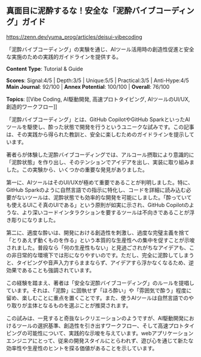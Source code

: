 ## 真面目に泥酔するな！安全な「泥酔バイブコーディング」ガイド

https://zenn.dev/yuma_prog/articles/deisui-vibecoding

「泥酔バイブコーディング」の実験を通じ、AIツール活用時の創造性促進と安全な実施のための実践的ガイドラインを提供する。

**Content Type**: Tutorial & Guide

**Scores**: Signal:4/5 | Depth:3/5 | Unique:5/5 | Practical:3/5 | Anti-Hype:4/5
**Main Journal**: 92/100 | **Annex Potential**: 100/100 | **Overall**: 76/100

**Topics**: [[Vibe Coding, AI駆動開発, 高速プロトタイピング, AIツールのUI/UX, 創造的ワークフロー]]

「泥酔バイブコーディング」とは、GitHub CopilotやGitHub SparkといったAIツールを駆使し、酔った状態で開発を行うというユニークな試みです。この記事は、その実践から得られた教訓と、安全に楽しむためのガイドラインを提示しています。

著者らが体験した泥酔バイブコーディングでは、アルコール摂取により意識的に「泥酔状態」を作り出し、そのテンションでアイデアを出し、実装に取り組みました。この実験から、いくつかの重要な発見がありました。

第一に、AIツールはそのUI/UXが極めて重要であることが判明しました。特に、GitHub Sparkのように自然言語での指示に特化し、コードを詳細に読み込む必要がないツールは、泥酔状態でも効率的な開発を可能にしました。「酔っていても使えるUIこそ真のUIである」という原則が如実に示され、GitHub Copilotのような、より深いコードインタラクションを要するツールは不向きであることが浮き彫りになりました。

第二に、適度な酔いは、開発における創造性を刺激し、過度な完璧主義を捨て「とりあえず動くものを作る」という本質的な生産性への集中を促すことが示唆されました。普段なら「何の生産性もない」と見過ごされがちなアイデアも、この非日常的な環境下では形になりやすいのです。ただし、完全に泥酔してしまうと、タイピングや音声入力すらままならず、アイデアすら浮かなくなるため、逆効果であることも強調されています。

この経験を踏まえ、著者は「安全な泥酔バイブコーディング」のルールを提唱しています。それは、「泥酔」に固執せず「ほろ酔い」や「雰囲気で酔う」程度に留め、楽しむことに重点を置くことです。また、使うAIツールは自然言語でのやり取りが主体となるものを選ぶことが推奨されます。

この試みは、一見すると奇抜なレクリエーションのようですが、AI駆動開発におけるツールの選択基準、創造性を引き出すワークフロー、そして高速プロトタイピングの可能性について、実践的な示唆を与えています。webアプリケーションエンジニアにとって、従来の開発スタイルにとらわれず、遊び心を通じて新たな効率性や生産性のヒントを探る価値があることを示しています。